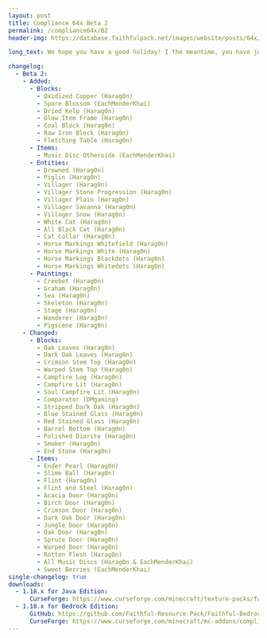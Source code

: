 ```yaml
---
layout: post
title: Compliance 64x Beta 2
permalink: /compliance64x/B2
header-img: https://database.faithfulpack.net/images/website/posts/64x/B2.jpg

long_text: We hope you have a good holiday! I the meantime, you have just opened one of your presents that Santa Claus has slipped for you under the tree... But what do I see? Incredible, a Compliance 64x update! (I really have to stop ...) So what's new in this update? Unfortunately it will not be as major as the previous one it brings many missing textures such as the drowned (even if we do not appreciate them), the horses are finally finished, the villagers and especially the most important block ... the dried kelp!You know the melody, the link is below bla bla bla.... I have nothing against you but I have something better to do! See you next year!!

changelog:
  - Beta 2:
    - Added:
      - Blocks:
        - Oxidized Copper (Harag0n)
        - Spore Blossom (EachMenderKhai)
        - Dried Kelp (Harag0n)
        - Glow Item Frame (Harag0n)
        - Coal Block (Harag0n)
        - Raw Iron Block (Harag0n)
        - Fletching Table (Harag0n)
      - Items:
        - Music Disc Otherside (EachMenderKhai)
      - Entities:
        - Drowned (Harag0n)
        - Piglin (Harag0n)
        - Villager (Harag0n)
        - Villager Stone Progression (Harag0n)
        - Villager Plain (Harag0n)
        - Villager Savanna (Harag0n)
        - Villager Snow (Harag0n)
        - White Cat (Harag0n)
        - All Black Cat (Harag0n)
        - Cat Collar (Harag0n)
        - Horse Markings Whitefield (Harag0n)
        - Horse Markings White (Harag0n)
        - Horse Markings Blackdots (Harag0n)
        - Horse Markings Whitedots (Harag0n)
      - Paintings:
        - Creebet (Harag0n)
        - Graham (Harag0n)
        - Sea (Harag0n)
        - Skeleton (Harag0n)
        - Stage (Harag0n)
        - Wanderer (Harag0n)
        - Pigscene (Harag0n)
    - Changed:
      - Blocks:
        - Oak Leaves (Harag0n)
        - Dark Oak Leaves (Harag0n)
        - Crimson Stem Top (Harag0n)
        - Warped Stem Top (Harag0n)
        - Campfire Log (Harag0n)
        - Campfire Lit (Harag0n)
        - Soul Campfire Lit (Harag0n)
        - Comparator (DMgaming)
        - Stripped Dark Oak (Harag0n)
        - Blue Stained Glass (Harag0n)
        - Red Stained Glass (Harag0n)
        - Barrel Bottom (Harag0n)
        - Polished Diorite (Harag0n)
        - Smoker (Harag0n)
        - End Stone (Harag0n)
      - Items:
        - Ender Pearl (Harag0n)
        - Slime Ball (Harag0n)
        - Flint (Harag0n)
        - Flint and Steel (Harag0n)
        - Acacia Door (Harag0n)
        - Birch Door (Harag0n)
        - Crimson Door (Harag0n)
        - Dark Oak Door (Harag0n)
        - Jungle Door (Harag0n)
        - Oak Door (Harag0n)
        - Spruce Door (Harag0n)
        - Warped Door (Harag0n)
        - Rotten Flesh (Harag0n)
        - All Music Discs (Harag0n & EachMenderKhai)
        - Sweet Berries (EachMenderKhai)
single-changelog: true
downloads:
  - 1.18.x for Java Edition:
      CurseForge: https://www.curseforge.com/minecraft/texture-packs/faithful-64x/files/3578938
  - 1.18.x for Bedrock Edition:
      GitHub: https://github.com/Faithful-Resource-Pack/Faithful-Bedrock-64x/releases/download/beta-2/Compliance.64x.Bedrock.Beta.2.mcpack
      CurseForge: https://www.curseforge.com/minecraft/mc-addons/compliance-64x-bedrock/files/3578945
---
```

